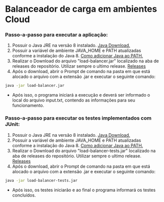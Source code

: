 # Balanceador de carga em ambientes Cloud

### Passo-a-passo para executar a aplicação:
1. Possuir o Java JRE na versão 8 instalado. [Java Download.](https://www.java.com/pt-BR/download/ie_manual.jsp?locale=pt_BR)
2. Possuir a variável de ambiente JAVA_HOME e PATH atualizadas conforme a instalação do Java 8. [Como adicionar Java ao PATH.](https://mauriciogeneroso.medium.com/configurando-java-4-como-configurar-as-vari%C3%A1veis-java-home-path-e-classpath-no-windows-46040950638f)
3. Realizar o Download do arquivo "load-balancer.jar" localizado na aba de releases do repositório. Utilizar sempre o ultimo release. [Releases](https://github.com/HeitorAmaral/load-balancer/releases)
4. Após o download, abrir o Prompt de comando na pasta em que está alocado o arquivo com a extensão .jar e executar o seguinte comando:
```sh
java -jar load-balancer.jar
```
- Após isso, o programa iniciará a execução e deverá ser informado o local do arquivo input.txt, contendo as informações para seu funcionamento.

### Passo-a-passo para executar os testes implementados com JUnit:
1. Possuir o Java JRE na versão 8 instalado. [Java Download.](https://www.java.com/pt-BR/download/ie_manual.jsp?locale=pt_BR)
2. Possuir a variável de ambiente JAVA_HOME e PATH atualizadas conforme a instalação do Java 8. [Como adicionar Java ao PATH.](https://mauriciogeneroso.medium.com/configurando-java-4-como-configurar-as-vari%C3%A1veis-java-home-path-e-classpath-no-windows-46040950638f)
3. Realizar o Download do arquivo "load-balancer-tests.jar" localizado na aba de releases do repositório. Utilizar sempre o ultimo release. [Releases](https://github.com/HeitorAmaral/load-balancer/releases)
4. Após o download, abrir o Prompt de comando na pasta em que está alocado o arquivo com a extensão .jar e executar o seguinte comando:
```sh
java -jar load-balancer-tests.jar
```
- Após isso, os testes iniciarão e ao final o programa informará os testes concluídos.
